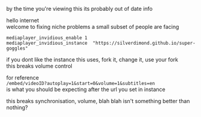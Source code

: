 by the time you're viewing this its probably out of date info

hello internet  
welcome to fixing niche problems a small subset of people are facing  

```
mediaplayer_invidious_enable 1
mediaplayer_invidious_instance  "https://silverdimond.github.io/super-goggles"
```

if you dont like the instance this uses, fork it, change it, use your fork   
this breaks volume control  


for reference   
`/embed/videoID?autoplay=1&start=0&volume=1&subtitles=en`  
is what you should be expecting after the url you set in instance

this breaks synchronisation, volume, blah blah
isn't something better than nothing?
